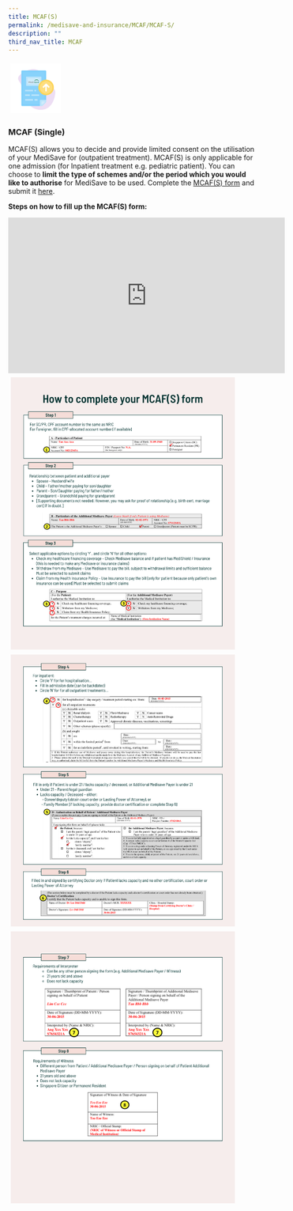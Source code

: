 ```yaml
---
title: MCAF(S)
permalink: /medisave-and-insurance/MCAF/MCAF-S/
description: ""
third_nav_title: MCAF
---
```

<img src="images/mcafsub.png" style="-webkit-tap-highlight-; vertical-align: middle; max-width: 20%; margin: 5px;">

### MCAF (Single) 
   MCAF(S) allows you to decide and provide limited consent on the utilisation of your MediSave for (outpatient treatment). MCAF(S) is only applicable for one admission (for Inpatient treatment e.g. pediatric patient). You can choose to **limit the type of schemes and/or the period which you would like to authorise** for MediSave to be used. Complete the [MCAF(S) form](https://www.kkh.com.sg/patient-care/patient-billing-services/Documents/mcaf-s-form.pdf) and submit it [here](https://for.sg/kkhdocsub).  


**Steps on how to fill up the MCAF(S) form:**

<iframe width="560" height="315" src="https://www.youtube.com/embed/BpKlwvQhtts" title="YouTube video player" frameborder="0" allow="accelerometer; autoplay; clipboard-write; encrypted-media; gyroscope; picture-in-picture" allowfullscreen></iframe>
 
 <img src="images/mcaf4.png" style="-webkit-tap-highlight-; vertical-align: middle; max-width: 90%; margin: 5px;">
  <img src="images/mcaf5.png" style="-webkit-tap-highlight-; vertical-align: middle; max-width: 90%; margin: 5px;">
	<img src="images/mcaf6.png" style="-webkit-tap-highlight-; vertical-align: middle; max-width: 90%; margin: 5px;">
